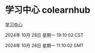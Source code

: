 # 学习中心 colearnhub
[学习中心](http://219.139.197.74:56308/colearnhub/)

2024年 10月 28日 星期一 19:10:02 CST

2024年 10月 28日 星期一 11:10:02 GMT

